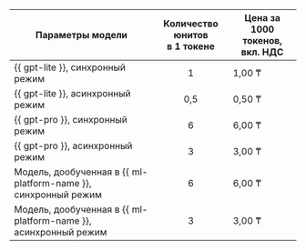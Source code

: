 | Параметры модели    |  Количество юнитов</br>в 1 токене  | Цена за 1000 токенов, </br>вкл. НДС |
|-----------------------------------------------------------|:------------:|-----------------------------------------|
| {{ gpt-lite }}, синхронный режим  | 1        | 1,00 ₸                                  |
| {{ gpt-lite }}, асинхронный режим | 0,5      | 0,50 ₸                                  |
| {{ gpt-pro }}, синхронный режим       | 6        | 6,00 ₸                                 |
| {{ gpt-pro }}, асинхронный режим      | 3        | 3,00 ₸                                 |
| Модель, дообученная в {{ ml-platform-name }}, синхронный режим  | 6 | 6,00 ₸                                 |
| Модель, дообученная в {{ ml-platform-name }}, асинхронный режим | 3 | 3,00 ₸                                 |
